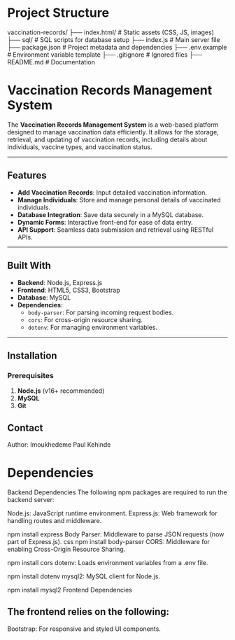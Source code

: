 # Project Structure

vaccination-records/
├── index.html/               # Static assets (CSS, JS, images)
├── sql/                  # SQL scripts for database setup
├── index.js              # Main server file
├── package.json          # Project metadata and dependencies
├── .env.example          # Environment variable template
├── .gitignore            # Ignored files
├── README.md             # Documentation

# Vaccination Records Management System

The **Vaccination Records Management System** is a web-based platform designed to manage vaccination data efficiently. It allows for the storage, retrieval, and updating of vaccination records, including details about individuals, vaccine types, and vaccination status.

---

## Features
- **Add Vaccination Records**: Input detailed vaccination information.
- **Manage Individuals**: Store and manage personal details of vaccinated individuals.
- **Database Integration**: Save data securely in a MySQL database.
- **Dynamic Forms**: Interactive front-end for ease of data entry.
- **API Support**: Seamless data submission and retrieval using RESTful APIs.

---

## Built With
- **Backend**: Node.js, Express.js
- **Frontend**: HTML5, CSS3, Bootstrap
- **Database**: MySQL
- **Dependencies**:
  - `body-parser`: For parsing incoming request bodies.
  - `cors`: For cross-origin resource sharing.
  - `dotenv`: For managing environment variables.

---

## Installation

### Prerequisites
1. **Node.js** (v16+ recommended)
2. **MySQL**
3. **Git**

## Contact
Author: Imoukhedeme Paul Kehinde


# Dependencies
Backend Dependencies
The following npm packages are required to run the backend server:

Node.js: JavaScript runtime environment.
Express.js: Web framework for handling routes and middleware.

npm install express
Body Parser: Middleware to parse JSON requests (now part of Express.js).
css
npm install body-parser
CORS: Middleware for enabling Cross-Origin Resource Sharing.

npm install cors
dotenv: Loads environment variables from a .env file.

npm install dotenv
mysql2: MySQL client for Node.js.

npm install mysql2
Frontend Dependencies
## The frontend relies on the following:

Bootstrap: For responsive and styled UI components.


